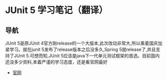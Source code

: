 # JUnit 5 学习笔记（翻译）

## 导航
JUnit 5是原JUnit 4官方刚release的一个大版本,此次改动非常大,所以乘着国庆加紧学习。就在junit 5发布了release版本之后没多久,Spring 5就release了,并且支持了JUnit 5.可想而知,JUnit 5应该是java下一代单元测试框架的首选。目前国内还没多少资料,本着严谨的学习态度，还是看官网最好
- [官网](http://junit.org/junit5/docs/current/user-guide)

